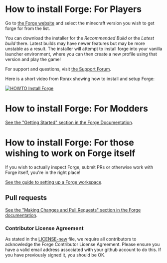 # How to install Forge: For Players

Go to [the Forge website](http://files.minecraftforge.net)
 and select the minecraft version you wish to get forge for from the list.

You can download the installer for the *Recommended Build* or the
 *Latest build* there. Latest builds may have newer features but may be
 more unstable as a result. The installer will attempt to install forge
 into your vanilla launcher environment, where you can then create a new
 profile using that version and play the game!
 
For support and questions, visit [the Support Forum](http://www.minecraftforge.net/forum/forum/18-support-bug-reports/).

Here is a short video from Rorax showing how to install and setup Forge:

[![HOWTO Install Forge](https://img.youtube.com/vi/lB3ArN_-3Oc/0.jpg)](https://www.youtube.com/watch?v=lB3ArN_-3Oc)

# How to install Forge: For Modders

[See the "Getting Started" section in the Forge Documentation](http://mcforge.readthedocs.io/en/latest/gettingstarted/).

# How to install Forge: For those wishing to work on Forge itself

If you wish to actually inspect Forge, submit PRs or otherwise work
 with Forge itself, you're in the right place!
 
 [See the guide to setting up a Forge workspace](http://mcforge.readthedocs.io/en/latest/forgedev/).

## Pull requests

[See the "Making Changes and Pull Requests" section in the Forge documentation](http://mcforge.readthedocs.io/en/latest/forgedev/#making-changes-and-pull-requests).

### Contributor License Agreement
As stated in the [LICENSE-new](LICENSE-new.txt)
 file, we require all contributors to acknowledge the Forge Contributor
 License Agreement. Please ensure you have a valid email address
 associated with your github account to do this. If you have previously
 signed it, you should be OK.
